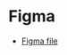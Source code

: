 # Figma

- [Figma file](https://www.figma.com/file/TwJzGiM1rwtVvXdri1FVoQ/Chalet-Interior-Design?type=design&node-id=797-13&mode=design&t=bKif7AkBgx4CSXqH-0)
